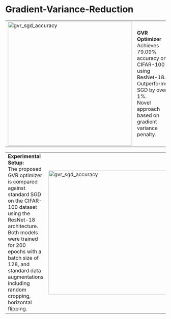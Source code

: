 # Gradient-Variance-Reduction

<table>
  <tr>
    <td>
<img width="390" height="390" alt="gvr_sgd_accuracy" src="https://github.com/user-attachments/assets/519d8c56-54ca-408d-a8a9-91f20cb13bd1" /></td>
    <td>
      <p><strong>GVR Optimizer</strong><br/>
      Achieves 79.09% accuracy on CIFAR-100 using ResNet-18. 
      Outperforms SGD by over 1%. <br/>
      Novel approach based on gradient variance penalty.</p>
    </td>
  </tr>
</table>


<table>
  <tr>
    <td>
      <strong>Experimental Setup:</strong><br>
      The proposed GVR optimizer is compared against standard SGD on the CIFAR-100 dataset using the ResNet-18 architecture. Both models were trained for 200 epochs with a batch size of 128, and standard data augmentations including random cropping, horizontal flipping. 
    <td>
      <img width="390" height="390" alt="gvr_sgd_accuracy" src="https://github.com/user-attachments/assets/519d8c56-54ca-408d-a8a9-91f20cb13bd1" />
    </td>
  </tr>
</table>
